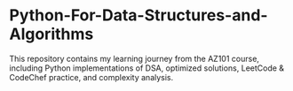 # Python-For-Data-Structures-and-Algorithms
 This repository contains my learning journey from the AZ101 course, including Python implementations of DSA, optimized solutions, LeetCode &amp; CodeChef practice, and complexity analysis.
